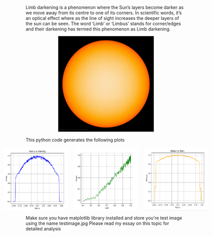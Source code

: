Limb darkening is a phenomenon where the Sun’s layers become darker as we move away from its centre 
to one of its corners. In scientific words, it’s an optical effect where as the line of sight increases the deeper layers of the sun can be seen. The word ‘Limb’ or ‘Limbus’ stands for corner/edges and their darkening has termed this phenomenon as Limb darkening.

<div align="center">
<img src="/testimage.jpg" alt="Image 1" width="300" height="300"></div>

This python code generates the following plots
<div style="display: flex; justify-content: center;">
<img src="/img/RI.png" alt="Image 1" width="200" height="200" style="margin: 0 10px;">
<img src="/img/IC.png" alt="Image 1" width="200" height="200" style="margin: 0 10px;">
<img src="/img/RT.png" alt="Image 1" width="200" height="200" style="margin: 0 10px;"></div>

Make sure you have matplotlib library installed and store you're test image using the name testimage.jpg
Please read my essay on this topic for detailed analysis
